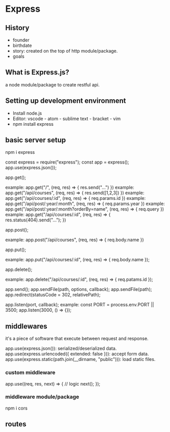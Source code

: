 # Express

## History

- founder
- birthdate
- story: created on the top of http module/package.
- goals

## What is Express.js?

a node module/package to create restful api.

## Setting up development environment

- Install node.js
- Editor: vscode - atom - sublime text - bracket - vim
- npm install express

## basic server setup

npm i express

const express = require("express");
const app = express();
app.use(express.json());

app.get();

example: app.get("/", (req, res) => { res.send("...") })
example: app.get("/api/courses", (req, res) => { res.send([1,2,3]) })
example: app.get("/api/courses/:id", (req, res) => { req.params.id })
example: app.get("/api/post/:year/:month", (req, res) => { req.params.year })
example: app.get("/api/post/:year/:month?orderBy=name", (req, res) => { req.query })
example: app.get("/api/courses/:id", (req, res) => { res.status(404).send("..."); })

app.post();

example: app.post("/api/courses", (req, res) => { req.body.name })

app.put();

example: app.put("/api/courses/:id", (req, res) => { req.body.name });

app.delete();

example: app.delete("/api/courses/:id", (req, res) => { req.patams.id });

app.send();
app.sendFile(path, options, callback);
app.sendFile(path);
app.redirect(statusCode = 302, relativePath);

app.listen(port, callback);
example:
const PORT = process.env.PORT || 3500;
app.listen(3000, () => {});

## middlewares

it's a piece of software that execute between request and response.

app.use(express.json()): serialized/deserialized data.
app.use(express.urlencoded({ extended: false })): accept form data.
app.use(express.static(path.join(__dirname, "public"))): load static files.

### custom middleware

app.use((req, res, next) => {
    // logic
    next();
});

### middleware module/package

npm i cors

## routes
